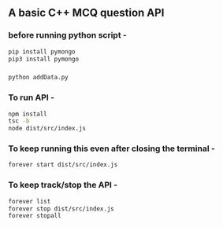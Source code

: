 ## A basic C++ MCQ question API

### before running python script -

```bash
pip install pymongo
pip3 install pymongo
```
### 
```bash
python addData.py
```
### To run API -
```bash
npm install
tsc -b
node dist/src/index.js
```

### To keep running this even after closing the terminal -

```bash
forever start dist/src/index.js
```

### To keep track/stop the API -
```bash
forever list
forever stop dist/src/index.js
forever stopall
```